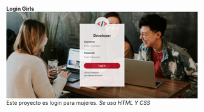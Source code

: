 **Login Girls**
<img src="img/login-girls.png" alt="Logo Girls"/>
Este proyecto es login para mujeres.
*Se usa HTML Y CSS*